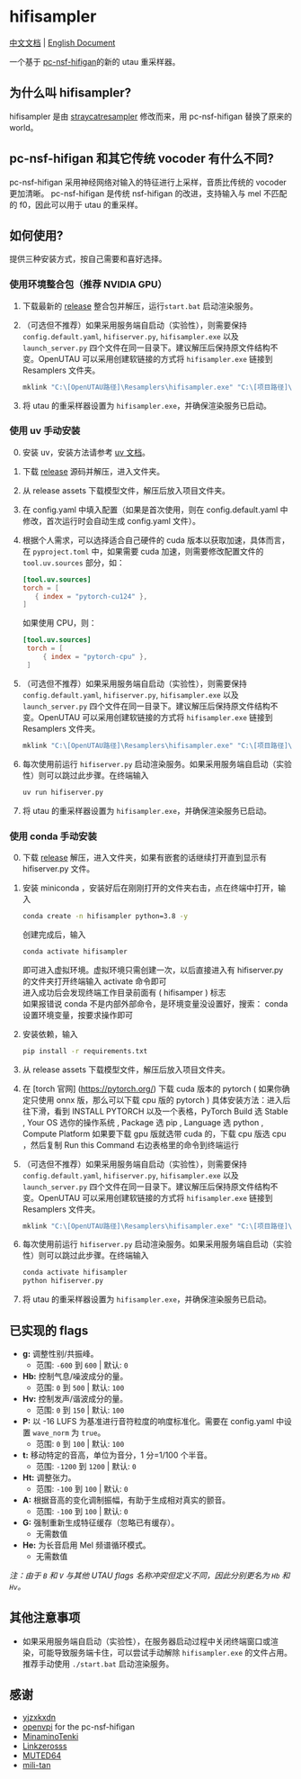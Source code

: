 # hifisampler

[中文文档](README_zh_cn.md) | [English Document](README.md)

一个基于 [pc-nsf-hifigan](https://github.com/openvpi/vocoders)的新的 utau 重采样器。

## 为什么叫 hifisampler?

hifisampler 是由 [straycatresampler](https://github.com/UtaUtaUtau/straycat) 修改而来，用 pc-nsf-hifigan 替换了原来的 world。

## pc-nsf-hifigan 和其它传统 vocoder 有什么不同?

pc-nsf-hifigan 采用神经网络对输入的特征进行上采样，音质比传统的 vocoder 更加清晰。
pc-nsf-hifigan 是传统 nsf-hifigan 的改进，支持输入与 mel 不匹配的 f0，因此可以用于 utau 的重采样。

## 如何使用?

提供三种安装方式，按自己需要和喜好选择。

### 使用环境整合包（推荐 NVIDIA GPU）

1. 下载最新的 [release](https://github.com/openhachimi/hifisampler/releases) 整合包并解压，运行`start.bat` 启动渲染服务。
2. （可选但不推荐）如果采用服务端自启动（实验性），则需要保持 `config.default.yaml`, `hifiserver.py`, `hifisampler.exe` 以及 `launch_server.py` 四个文件在同一目录下。建议解压后保持原文件结构不变。OpenUTAU 可以采用创建软链接的方式将 `hifisampler.exe` 链接到 Resamplers 文件夹。

   ```cmd
   mklink "C:\[OpenUTAU路径]\Resamplers\hifisampler.exe" "C:\[项目路径]\hifisampler.exe"
   ```

3. 将 utau 的重采样器设置为 `hifisampler.exe`，并确保渲染服务已启动。

### 使用 uv 手动安装

0. 安装 uv，安装方法请参考 [uv 文档](https://docs.astral.sh/uv/getting-started/installation/)。
1. 下载 [release](https://github.com/openhachimi/hifisampler/releases) 源码并解压，进入文件夹。
2. 从 release assets 下载模型文件，解压后放入项目文件夹。
3. 在 config.yaml 中填入配置（如果是首次使用，则在 config.default.yaml 中修改，首次运行时会自动生成 config.yaml 文件）。
4. 根据个人需求，可以选择适合自己硬件的 cuda 版本以获取加速，具体而言，在 `pyproject.toml` 中，如果需要 cuda 加速，则需要修改配置文件的 `tool.uv.sources` 部分，如：

   ```toml
   [tool.uv.sources]
   torch = [
      { index = "pytorch-cu124" },
   ]
   ```

   如果使用 CPU，则：

   ```toml
   [tool.uv.sources]
    torch = [
        { index = "pytorch-cpu" },
    ]
    ```

5. （可选但不推荐）如果采用服务端自启动（实验性），则需要保持 `config.default.yaml`, `hifiserver.py`, `hifisampler.exe` 以及 `launch_server.py` 四个文件在同一目录下。建议解压后保持原文件结构不变。OpenUTAU 可以采用创建软链接的方式将 `hifisampler.exe` 链接到 Resamplers 文件夹。

   ```cmd
   mklink "C:\[OpenUTAU路径]\Resamplers\hifisampler.exe" "C:\[项目路径]\hifisampler.exe"
   ```

6. 每次使用前运行 `hifiserver.py` 启动渲染服务。如果采用服务端自启动（实验性）则可以跳过此步骤。在终端输入

   ```bash
   uv run hifiserver.py
   ```

7. 将 utau 的重采样器设置为 `hifisampler.exe`，并确保渲染服务已启动。

### 使用 conda 手动安装

0. 下载 [release](https://github.com/openhachimi/hifisampler/releases) 解压，进入文件夹，如果有嵌套的话继续打开直到显示有 hifiserver.py 文件。

1. 安装 miniconda ，安装好后在刚刚打开的文件夹右击，点在终端中打开，输入

   ```bash
   conda create -n hifisampler python=3.8 -y
   ```

   创建完成后，输入

   ```bash
   conda activate hifisampler
   ```

   即可进入虚拟环境。虚拟环境只需创建一次，以后直接进入有 hifiserver.py 的文件夹打开终端输入 activate 命令即可  
   进入成功后会发现终端工作目录前面有 ( hifisamper ) 标志  
   如果报错说 conda 不是内部外部命令，是环境变量没设置好，搜索： conda 设置环境变量，按要求操作即可

2. 安装依赖，输入

   ```bash
   pip install -r requirements.txt
   ```

3. 从 release assets 下载模型文件，解压后放入项目文件夹。
4. 在 [torch 官网] (<https://pytorch.org/>) 下载 cuda 版本的 pytorch ( 如果你确定只使用 onnx 版，那么可以下载 cpu 版的 pytorch )
   具体安装方法：进入后往下滑，看到 INSTALL PYTORCH 以及一个表格，PyTorch Build 选 Stable , Your OS 选你的操作系统 , Package 选 pip , Language 选 python , Compute Platform 如果要下载 gpu 版就选带 cuda 的，下载 cpu 版选 cpu ，然后复制 Run this Command 右边表格里的命令到终端运行
5. （可选但不推荐）如果采用服务端自启动（实验性），则需要保持 `config.default.yaml`, `hifiserver.py`, `hifisampler.exe` 以及 `launch_server.py` 四个文件在同一目录下。建议解压后保持原文件结构不变。OpenUTAU 可以采用创建软链接的方式将 `hifisampler.exe` 链接到 Resamplers 文件夹。

   ```cmd
   mklink "C:\[OpenUTAU路径]\Resamplers\hifisampler.exe" "C:\[项目路径]\hifisampler.exe"
   ```

6. 每次使用前运行 `hifiserver.py` 启动渲染服务。如果采用服务端自启动（实验性）则可以跳过此步骤。在终端输入

   ```bash
   conda activate hifisampler
   python hifiserver.py
   ```

7. 将 utau 的重采样器设置为 `hifisampler.exe`，并确保渲染服务已启动。

## 已实现的 flags

- **g:** 调整性别/共振峰。
  - 范围: `-600` 到 `600` | 默认: `0`
- **Hb:** 控制气息/噪波成分的量。
  - 范围: `0` 到 `500` | 默认: `100`
- **Hv:** 控制发声/谐波成分的量。
  - 范围: `0` 到 `150` | 默认: `100`
- **P:** 以 -16 LUFS 为基准进行音符粒度的响度标准化。需要在 config.yaml 中设置 `wave_norm` 为 `true`。
  - 范围: `0` 到 `100` | 默认: `100`
- **t:** 移动特定的音高，单位为音分，1 分=1/100 个半音。
  - 范围: `-1200` 到 `1200` | 默认: `0`
- **Ht:** 调整张力。
  - 范围: `-100` 到 `100` | 默认: `0`
- **A:** 根据音高的变化调制振幅，有助于生成相对真实的颤音。
  - 范围: `-100` 到 `100` | 默认: `0`
- **G:** 强制重新生成特征缓存（忽略已有缓存）。
  - 无需数值
- **He:** 为长音启用 Mel 频谱循环模式。
  - 无需数值

_注：由于 `B` 和 `V` 与其他 UTAU flags 名称冲突但定义不同，因此分别更名为 `Hb` 和 `Hv`。_

## 其他注意事项

- 如果采用服务端自启动（实验性），在服务器启动过程中关闭终端窗口或渲染，可能导致服务端卡住，可以尝试手动解除 `hifisampler.exe` 的文件占用。推荐手动使用 `./start.bat` 启动渲染服务。

## 感谢

- [yjzxkxdn](https://github.com/yjzxkxdn)
- [openvpi](https://github.com/openvpi) for the pc-nsf-hifigan
- [MinaminoTenki](https://github.com/Lanhuace-Wan)
- [Linkzerosss](https://github.com/Linkzerosss)
- [MUTED64](https://github.com/MUTED64)
- [mili-tan](https://github.com/mili-tan)
